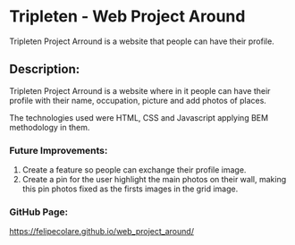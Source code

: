 # Tripleten - Web Project Around

Tripleten Project Arround is a website that people can have their profile.

## Description:

Tripleten Project Arround is a website where in it people can have their profile with their name, occupation, picture and add photos of places.

The technologies used were HTML, CSS and Javascript applying BEM methodology in them.

### Future Improvements:

1. Create a feature so people can exchange their profile image.
2. Create a pin for the user highlight the main photos on their wall, making this pin photos fixed as the firsts images in the grid image.

### GitHub Page:

https://felipecolare.github.io/web_project_around/
